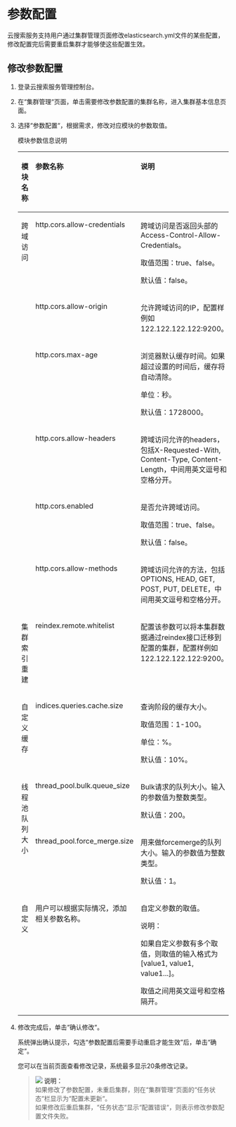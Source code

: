 # 参数配置<a name="css_01_0080"></a>

云搜索服务支持用户通过集群管理页面修改elasticsearch.yml文件的某些配置，修改配置完后需要重启集群才能够使这些配置生效。

## 修改参数配置<a name="section1846352754911"></a>

1.  登录云搜索服务管理控制台。
2.  在“集群管理“页面，单击需要修改参数配置的集群名称，进入集群基本信息页面。
3.  选择“参数配置“，根据需求，修改对应模块的参数取值。

    模块参数信息说明

    <a name="table163082016181412"></a>
    <table><thead align="left"><tr id="row830561619141"><th class="cellrowborder" valign="top" width="16.541654165416542%" id="mcps1.1.4.1.1"><p id="p1230571681413"><a name="p1230571681413"></a><a name="p1230571681413"></a>模块名称</p>
    </th>
    <th class="cellrowborder" valign="top" width="22.98229822982298%" id="mcps1.1.4.1.2"><p id="p530510161141"><a name="p530510161141"></a><a name="p530510161141"></a>参数名称</p>
    </th>
    <th class="cellrowborder" valign="top" width="60.476047604760474%" id="mcps1.1.4.1.3"><p id="p43051616131412"><a name="p43051616131412"></a><a name="p43051616131412"></a>说明</p>
    </th>
    </tr>
    </thead>
    <tbody><tr id="row830541614144"><td class="cellrowborder" rowspan="6" valign="top" width="16.541654165416542%" headers="mcps1.1.4.1.1 "><p id="p1230521601413"><a name="p1230521601413"></a><a name="p1230521601413"></a>跨域访问</p>
    </td>
    <td class="cellrowborder" valign="top" width="22.98229822982298%" headers="mcps1.1.4.1.2 "><p id="p19305141681418"><a name="p19305141681418"></a><a name="p19305141681418"></a>http.cors.allow-credentials</p>
    </td>
    <td class="cellrowborder" valign="top" width="60.476047604760474%" headers="mcps1.1.4.1.3 "><p id="p2786617172417"><a name="p2786617172417"></a><a name="p2786617172417"></a>跨域访问是否返回头部的Access-Control-Allow-Credentials。</p>
    <p id="p183051816171411"><a name="p183051816171411"></a><a name="p183051816171411"></a>取值范围：true、false。</p>
    <p id="p1352167151614"><a name="p1352167151614"></a><a name="p1352167151614"></a>默认值：false。</p>
    </td>
    </tr>
    <tr id="row18306181601415"><td class="cellrowborder" valign="top" headers="mcps1.1.4.1.1 "><p id="p2305916101416"><a name="p2305916101416"></a><a name="p2305916101416"></a>http.cors.allow-origin</p>
    </td>
    <td class="cellrowborder" valign="top" headers="mcps1.1.4.1.2 "><p id="p1830518169142"><a name="p1830518169142"></a><a name="p1830518169142"></a>允许跨域访问的IP，配置样例如122.122.122.122:9200。</p>
    </td>
    </tr>
    <tr id="row6306131611418"><td class="cellrowborder" valign="top" headers="mcps1.1.4.1.1 "><p id="p153066165147"><a name="p153066165147"></a><a name="p153066165147"></a>http.cors.max-age</p>
    </td>
    <td class="cellrowborder" valign="top" headers="mcps1.1.4.1.2 "><p id="p93727142311"><a name="p93727142311"></a><a name="p93727142311"></a>浏览器默认缓存时间。如果超过设置的时间后，缓存将自动清除。</p>
    <p id="p1020119176231"><a name="p1020119176231"></a><a name="p1020119176231"></a>单位：秒。</p>
    <p id="p1306216121419"><a name="p1306216121419"></a><a name="p1306216121419"></a>默认值：1728000。</p>
    </td>
    </tr>
    <tr id="row18306416161412"><td class="cellrowborder" valign="top" headers="mcps1.1.4.1.1 "><p id="p17306716121414"><a name="p17306716121414"></a><a name="p17306716121414"></a>http.cors.allow-headers</p>
    </td>
    <td class="cellrowborder" valign="top" headers="mcps1.1.4.1.2 "><p id="p1030661681416"><a name="p1030661681416"></a><a name="p1030661681416"></a>跨域访问允许的headers，包括X-Requested-With, Content-Type, Content-Length，中间用英文逗号和空格分开。</p>
    </td>
    </tr>
    <tr id="row53061216201412"><td class="cellrowborder" valign="top" headers="mcps1.1.4.1.1 "><p id="p1230671681416"><a name="p1230671681416"></a><a name="p1230671681416"></a>http.cors.enabled</p>
    </td>
    <td class="cellrowborder" valign="top" headers="mcps1.1.4.1.2 "><p id="p43061416141410"><a name="p43061416141410"></a><a name="p43061416141410"></a>是否允许跨域访问。</p>
    <p id="p82604292324"><a name="p82604292324"></a><a name="p82604292324"></a>取值范围：true、false。</p>
    <p id="p19158133014320"><a name="p19158133014320"></a><a name="p19158133014320"></a>默认值：false。</p>
    </td>
    </tr>
    <tr id="row14307141631420"><td class="cellrowborder" valign="top" headers="mcps1.1.4.1.1 "><p id="p1630731691419"><a name="p1630731691419"></a><a name="p1630731691419"></a>http.cors.allow-methods</p>
    </td>
    <td class="cellrowborder" valign="top" headers="mcps1.1.4.1.2 "><p id="p9307181615145"><a name="p9307181615145"></a><a name="p9307181615145"></a>跨域访问允许的方法，包括OPTIONS, HEAD, GET, POST, PUT, DELETE，中间用英文逗号和空格分开。</p>
    </td>
    </tr>
    <tr id="row173078164147"><td class="cellrowborder" valign="top" width="16.541654165416542%" headers="mcps1.1.4.1.1 "><p id="p530741611142"><a name="p530741611142"></a><a name="p530741611142"></a>集群索引重建</p>
    </td>
    <td class="cellrowborder" valign="top" width="22.98229822982298%" headers="mcps1.1.4.1.2 "><p id="p17307111651414"><a name="p17307111651414"></a><a name="p17307111651414"></a>reindex.remote.whitelist</p>
    </td>
    <td class="cellrowborder" valign="top" width="60.476047604760474%" headers="mcps1.1.4.1.3 "><p id="p9307916141411"><a name="p9307916141411"></a><a name="p9307916141411"></a>配置该参数可以将本集群数据通过reindex接口迁移到配置的集群，配置样例如122.122.122.122:9200。</p>
    </td>
    </tr>
    <tr id="row1230751614143"><td class="cellrowborder" valign="top" width="16.541654165416542%" headers="mcps1.1.4.1.1 "><p id="p2307141620147"><a name="p2307141620147"></a><a name="p2307141620147"></a>自定义缓存</p>
    </td>
    <td class="cellrowborder" valign="top" width="22.98229822982298%" headers="mcps1.1.4.1.2 "><p id="p1307151611141"><a name="p1307151611141"></a><a name="p1307151611141"></a>indices.queries.cache.size</p>
    </td>
    <td class="cellrowborder" valign="top" width="60.476047604760474%" headers="mcps1.1.4.1.3 "><p id="p13533532546"><a name="p13533532546"></a><a name="p13533532546"></a>查询阶段的缓存大小。</p>
    <p id="p11921167104820"><a name="p11921167104820"></a><a name="p11921167104820"></a>取值范围：1-100。</p>
    <p id="p864735385312"><a name="p864735385312"></a><a name="p864735385312"></a>单位：%。</p>
    <p id="p12307316151419"><a name="p12307316151419"></a><a name="p12307316151419"></a>默认值：10%。</p>
    </td>
    </tr>
    <tr id="row2030701621418"><td class="cellrowborder" rowspan="2" valign="top" width="16.541654165416542%" headers="mcps1.1.4.1.1 "><p id="p163074166146"><a name="p163074166146"></a><a name="p163074166146"></a>线程池队列大小</p>
    </td>
    <td class="cellrowborder" valign="top" width="22.98229822982298%" headers="mcps1.1.4.1.2 "><p id="p15307216191414"><a name="p15307216191414"></a><a name="p15307216191414"></a>thread_pool.bulk.queue_size</p>
    </td>
    <td class="cellrowborder" valign="top" width="60.476047604760474%" headers="mcps1.1.4.1.3 "><p id="p7421135841211"><a name="p7421135841211"></a><a name="p7421135841211"></a>Bulk请求的队列大小。输入的参数值为整数类型。</p>
    <p id="p9307171614141"><a name="p9307171614141"></a><a name="p9307171614141"></a>默认值：200。</p>
    </td>
    </tr>
    <tr id="row3308131691416"><td class="cellrowborder" valign="top" headers="mcps1.1.4.1.1 "><p id="p20307516101414"><a name="p20307516101414"></a><a name="p20307516101414"></a>thread_pool.force_merge.size</p>
    </td>
    <td class="cellrowborder" valign="top" headers="mcps1.1.4.1.2 "><p id="p1832013571415"><a name="p1832013571415"></a><a name="p1832013571415"></a>用来做forcemerge的队列大小。输入的参数值为整数类型。</p>
    <p id="p230718169149"><a name="p230718169149"></a><a name="p230718169149"></a>默认值：1。</p>
    </td>
    </tr>
    <tr id="row1630881661410"><td class="cellrowborder" valign="top" width="16.541654165416542%" headers="mcps1.1.4.1.1 "><p id="p1030871611419"><a name="p1030871611419"></a><a name="p1030871611419"></a>自定义</p>
    </td>
    <td class="cellrowborder" valign="top" width="22.98229822982298%" headers="mcps1.1.4.1.2 "><p id="p133089165140"><a name="p133089165140"></a><a name="p133089165140"></a>用户可以根据实际情况，添加相关参数名称。</p>
    </td>
    <td class="cellrowborder" valign="top" width="60.476047604760474%" headers="mcps1.1.4.1.3 "><p id="p0308131620143"><a name="p0308131620143"></a><a name="p0308131620143"></a>自定义参数的取值。</p>
    <div class="note" id="note5324133411516"><a name="note5324133411516"></a><a name="note5324133411516"></a><span class="notetitle"> 说明： </span><div class="notebody"><p id="p1042310484238"><a name="p1042310484238"></a><a name="p1042310484238"></a>如果自定义参数有多个取值，则取值的输入格式为[value1, value1, value1...]。</p>
    <p id="p384213920214"><a name="p384213920214"></a><a name="p384213920214"></a>取值之间用英文逗号和空格隔开。</p>
    </div></div>
    </td>
    </tr>
    </tbody>
    </table>

4.  修改完成后，单击“确认修改“。

    系统弹出确认提示，勾选“参数配置后需要手动重启才能生效”后，单击“确定“。

    您可以在当前页面查看修改记录，系统最多显示20条修改记录。

    >![](public_sys-resources/icon-note.gif) **说明：**   
    >如果修改了参数配置，未重启集群，则在“集群管理“页面的“任务状态“栏显示为“配置未更新“。  
    >如果修改后重启集群，“任务状态“显示“配置错误“，则表示修改参数配置文件失败。  


